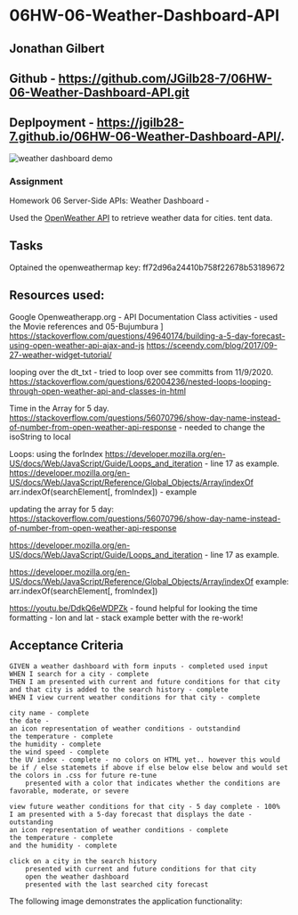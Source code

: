 # 06HW-06-Weather-Dashboard-API
## Jonathan Gilbert
## Github -  https://github.com/JGilb28-7/06HW-06-Weather-Dashboard-API.git
## Deplpoyment -  https://jgilb28-7.github.io/06HW-06-Weather-Dashboard-API/.
![weather dashboard demo](.Assets/Images/WeatherAPI.png)


### Assignment

Homework 06 Server-Side APIs: Weather Dashboard - 

Used the [OpenWeather API](https://openweathermap.org/api) to retrieve weather data for cities. tent data.

## Tasks
Optained the openweathermap key: ff72d96a24410b758f22678b53189672

## Resources used:
Google
Openweatherapp.org - API Documentation
Class activities - used the Movie references and 05-Bujumbura
 ]
https://stackoverflow.com/questions/49640174/building-a-5-day-forecast-using-open-weather-api-ajax-and-js
https://sceendy.com/blog/2017/09-27-weather-widget-tutorial/

looping over the dt_txt - tried to loop over see committs from 11/9/2020.
https://stackoverflow.com/questions/62004236/nested-loops-looping-through-open-weather-api-and-classes-in-html

Time in the Array for 5 day.
https://stackoverflow.com/questions/56070796/show-day-name-instead-of-number-from-open-weather-api-response - needed to change the isoString to local 

Loops: using the forIndex
 https://developer.mozilla.org/en-US/docs/Web/JavaScript/Guide/Loops_and_iteration - line 17 as example.
https://developer.mozilla.org/en-US/docs/Web/JavaScript/Reference/Global_Objects/Array/indexOf
arr.indexOf(searchElement[, fromIndex]) - example

updating the array for 5 day:
https://stackoverflow.com/questions/56070796/show-day-name-instead-of-number-from-open-weather-api-response

https://developer.mozilla.org/en-US/docs/Web/JavaScript/Guide/Loops_and_iteration - line 17 as example.

https://developer.mozilla.org/en-US/docs/Web/JavaScript/Reference/Global_Objects/Array/indexOf
example: arr.indexOf(searchElement[, fromIndex])

https://youtu.be/DdkQ6eWDPZk - found helpful for looking the time formatting - lon and lat - stack example better with the re-work!


## Acceptance Criteria

```
GIVEN a weather dashboard with form inputs - completed used input
WHEN I search for a city - complete
THEN I am presented with current and future conditions for that city and that city is added to the search history - complete
WHEN I view current weather conditions for that city - complete 

city name - complete
the date - 
an icon representation of weather conditions - outstandind
the temperature - complete
the humidity - complete
the wind speed - complete 
the UV index - complete - no colors on HTML yet.. however this would be if / else statemets if above if else below else below and would set the colors in .css for future re-tune
    presented with a color that indicates whether the conditions are favorable, moderate, or severe

view future weather conditions for that city - 5 day complete - 100%
I am presented with a 5-day forecast that displays the date - outstanding
an icon representation of weather conditions - complete
the temperature - complete
and the humidity - complete

click on a city in the search history 
    presented with current and future conditions for that city
    open the weather dashboard
    presented with the last searched city forecast
```

The following image demonstrates the application functionality:


